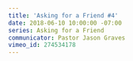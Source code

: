 ```yaml
---
title: 'Asking for a Friend #4'
date: 2018-06-10 10:00:00 -07:00
series: Asking for a Friend
communicator: Pastor Jason Graves
vimeo_id: 274534178
---
```


